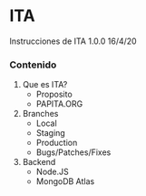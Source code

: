 # ITA

Instrucciones de ITA 1.0.0
16/4/20

### Contenido

1. Que es ITA? 
   - Proposito
   - PAPITA.ORG
2. Branches
   - Local
   - Staging
   - Production
   - Bugs/Patches/Fixes 
3. Backend
   - Node.JS
   - MongoDB Atlas

